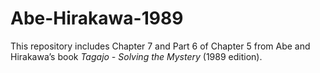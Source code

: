 # Abe-Hirakawa-1989
This repository includes Chapter 7 and Part 6 of Chapter 5 from Abe and Hirakawa’s book *Tagajo - Solving the Mystery* (1989 edition).
